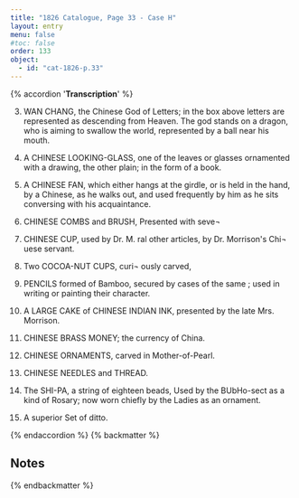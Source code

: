 ```yaml
---
title: "1826 Catalogue, Page 33 - Case H"
layout: entry
menu: false
#toc: false
order: 133
object:
  - id: "cat-1826-p.33"
---
```

{% accordion '**Transcription**' %}

3. WAN CHANG, the Chinese God of Letters; in the
box above letters are represented as descending from
Heaven. The god stands on a dragon, who is aiming
to swallow the world, represented by a ball near his
mouth.

1. A CHINESE LOOKING-GLASS, one of the leaves
or glasses ornamented with a drawing, the other plain;
in the form of a book.

2. A CHINESE FAN, which either hangs at the girdle,
or is held in the hand, by a Chinese, as he walks out,
and used frequently by him as he sits conversing with
his acquaintance.

3. CHINESE COMBS and BRUSH,
Presented with seve¬

4. CHINESE CUP, used by Dr. M.
ral other articles, by
Dr. Morrison's Chi¬
uese servant.

5. Two COCOA-NUT CUPS, curi¬
ously carved,

6. PENCILS formed of Bamboo, secured by cases of the
same ; used in writing or painting their character.

7. A LARGE CAKE of CHINESE INDIAN INK,
presented by the late Mrs. Morrison.

8. CHINESE BRASS MONEY; the currency of China.

9. CHINESE ORNAMENTS, carved in Mother-of-Pearl.

10. CHINESE NEEDLES and THREAD.

11. The SHI-PA, a string of eighteen beads,
Used by the BUbHo-sect as a kind of Rosary; now worn
chiefly by the Ladies as an ornament.

12. A superior Set of ditto.

{% endaccordion %}
{% backmatter %}

## Notes

{% endbackmatter %}
